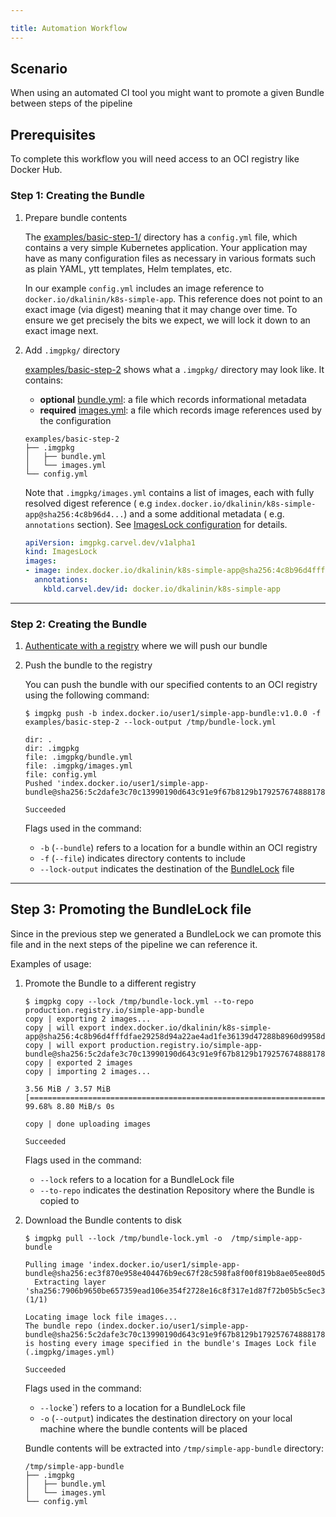 ```yaml
---

title: Automation Workflow
---
```


## Scenario

When using an automated CI tool you might want to promote a given Bundle between steps of the pipeline

## Prerequisites

To complete this workflow you will need access to an OCI registry like Docker Hub.

### Step 1: Creating the Bundle

1. Prepare bundle contents

   The [examples/basic-step-1/](https://github.com/vmware-tanzu/carvel-imgpkg/tree/develop/examples/basic-step-1)
   directory has a `config.yml` file, which contains a very simple Kubernetes application. Your application may have as
   many configuration files as necessary in various formats such as plain YAML, ytt templates, Helm templates, etc.

   In our example `config.yml` includes an image reference to `docker.io/dkalinin/k8s-simple-app`. This reference does
   not point to an exact image (via digest) meaning that it may change over time. To ensure we get precisely the bits we
   expect, we will lock it down to an exact image next.

1. Add `.imgpkg/` directory

   [examples/basic-step-2](https://github.com/vmware-tanzu/carvel-imgpkg/tree/develop/examples/basic-step-2) shows what
   a `.imgpkg/` directory may look like. It contains:

    - **optional** [bundle.yml](resources.md#bundle-metadata): a file which records informational metadata
    - **required** [images.yml](resources.md#imageslock): a file which records image references used by the
      configuration

    ```bash-plain
    examples/basic-step-2
    ├── .imgpkg
    │   ├── bundle.yml
    │   └── images.yml
    └── config.yml
    ```

   Note that `.imgpkg/images.yml` contains a list of images, each with fully resolved digest reference (
   e.g `index.docker.io/dkalinin/k8s-simple-app@sha256:4c8b96d4...`) and a some additional metadata (
   e.g. `annotations` section). See [ImagesLock configuration](resources.md#imageslock-configuration) for details.

    ```yaml
    apiVersion: imgpkg.carvel.dev/v1alpha1
    kind: ImagesLock
    images:
    - image: index.docker.io/dkalinin/k8s-simple-app@sha256:4c8b96d4fffdfae29258d94a22ae4ad1fe36139d47288b8960d9958d1e63a9d0
      annotations:
        kbld.carvel.dev/id: docker.io/dkalinin/k8s-simple-app
    ```

---

### Step 2: Creating the Bundle

1. [Authenticate with a registry](auth.md) where we will push our bundle

2. Push the bundle to the registry

   You can push the bundle with our specified contents to an OCI registry using the following command:

    ```bash-plain
    $ imgpkg push -b index.docker.io/user1/simple-app-bundle:v1.0.0 -f examples/basic-step-2 --lock-output /tmp/bundle-lock.yml

    dir: .
    dir: .imgpkg
    file: .imgpkg/bundle.yml
    file: .imgpkg/images.yml
    file: config.yml
    Pushed 'index.docker.io/user1/simple-app-bundle@sha256:5c2dafe3c70c13990190d643c91e9f67b8129b179257674888178868474f6511'

    Succeeded
    ```

   Flags used in the command:
    - `-b` (`--bundle`) refers to a location for a bundle within an OCI registry
    - `-f` (`--file`) indicates directory contents to include
    - `--lock-output` indicates the destination of the [BundleLock](resources.md#bundlelock-configuration) file

---

## Step 3: Promoting the BundleLock file

Since in the previous step we generated a BundleLock we can promote this file and in the next steps of the pipeline we
can reference it.

Examples of usage:

1. Promote the Bundle to a different registry

   ```bash-plain
   $ imgpkg copy --lock /tmp/bundle-lock.yml --to-repo production.registry.io/simple-app-bundle
   copy | exporting 2 images...
   copy | will export index.docker.io/dkalinin/k8s-simple-app@sha256:4c8b96d4fffdfae29258d94a22ae4ad1fe36139d47288b8960d9958d1e63a9d0
   copy | will export production.registry.io/simple-app-bundle@sha256:5c2dafe3c70c13990190d643c91e9f67b8129b179257674888178868474f6511
   copy | exported 2 images
   copy | importing 2 images...
   
   3.56 MiB / 3.57 MiB [========================================================================================================================================================================]  99.68% 8.80 MiB/s 0s
   
   copy | done uploading images
   
   Succeeded
   ```

   Flags used in the command:
    - `--lock` refers to a location for a BundleLock file
    - `--to-repo` indicates the destination Repository where the Bundle is copied to

2. Download the Bundle contents to disk

    ```bash-plain
    $ imgpkg pull --lock /tmp/bundle-lock.yml -o  /tmp/simple-app-bundle

    Pulling image 'index.docker.io/user1/simple-app-bundle@sha256:ec3f870e958e404476b9ec67f28c598fa8f00f819b8ae05ee80d51bac9f35f5d'
      Extracting layer 'sha256:7906b9650be657359ead106e354f2728e16c8f317e1d87f72b05b5c5ec3d89cc' (1/1)
   
    Locating image lock file images...
    The bundle repo (index.docker.io/user1/simple-app-bundle@sha256:5c2dafe3c70c13990190d643c91e9f67b8129b179257674888178868474f6511) is hosting every image specified in the bundle's Images Lock file (.imgpkg/images.yml)

    Succeeded
    ```

   Flags used in the command:
    - `--lock`e`) refers to a location for a BundleLock file
    - `-o` (`--output`) indicates the destination directory on your local machine where the bundle contents will be
      placed

   Bundle contents will be extracted into `/tmp/simple-app-bundle` directory:

    ```bash-plain
    /tmp/simple-app-bundle
    ├── .imgpkg
    │   ├── bundle.yml
    │   └── images.yml
    └── config.yml
    ```
